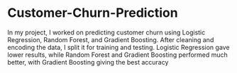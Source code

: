 # Customer-Churn-Prediction
In my project, I worked on predicting customer churn using Logistic Regression, Random Forest, and Gradient Boosting. After cleaning and encoding the data, I split it for training and testing. Logistic Regression gave lower results, while Random Forest and Gradient Boosting performed much better, with Gradient Boosting giving the best accuracy 
